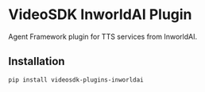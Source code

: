 # VideoSDK InworldAI Plugin

Agent Framework plugin for TTS services from InworldAI.

## Installation

```bash
pip install videosdk-plugins-inworldai
```
